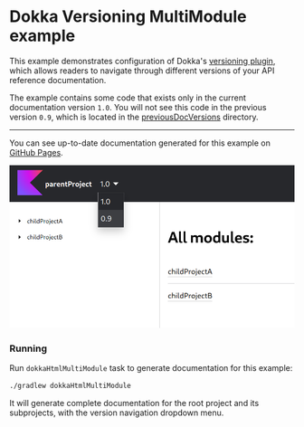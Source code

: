 # Dokka Versioning MultiModule example

This example demonstrates configuration of Dokka's [versioning plugin](../../../dokka-subprojects/plugin-versioning),
which
allows readers to navigate through different versions of your API reference documentation.

The example contains some code that exists only in the current documentation version `1.0`. You will not see
this code in the previous version `0.9`, which is located in the [previousDocVersions](previousDocVersions) directory.

___

You can see up-to-date documentation generated for this example on
[GitHub Pages](https://kotlin.github.io/dokka/examples/dokka-versioning-multimodule-example/htmlMultiModule/index.html).

![screenshot demonstration of output](demo.png)

### Running

Run `dokkaHtmlMultiModule` task to generate documentation for this example:

```bash
./gradlew dokkaHtmlMultiModule
```

It will generate complete documentation for the root project and its subprojects, with the version navigation
dropdown menu.
